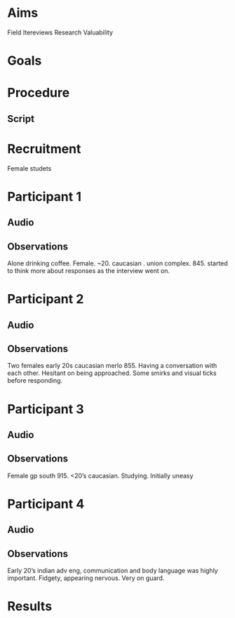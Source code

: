 <h1>Aims</h1>
Field Itereviews
Research
Valuability

<h1>Goals</h1>

<h1>Procedure</h1>
<h2>Script</h2>

<h1>Recruitment</h1>
Female studets 

<h1>Participant 1</h1>
<h2>Audio</h2>
<h2>Observations</h2>
Alone drinking coffee. Female. ~20. caucasian . union complex. 845. started to think more about responses as the interview went on. 

<h1>Participant 2</h1>
<h2>Audio</h2>
<h2>Observations</h2>
Two females early 20s caucasian merlo 855. Having a conversation with each other. Hesitant on being approached. Some smirks and visual ticks before responding.

<h1>Participant 3</h1>
<h2>Audio</h2>
<h2>Observations</h2>
Female gp south 915. <20’s caucasian. Studying. Initially uneasy

<h1>Participant 4</h1>
<h2>Audio</h2>
<h2>Observations</h2>
Early 20’s indian adv eng,  communication and body language was highly important. Fidgety, appearing nervous. Very on guard.

<h1>Results</h1>
